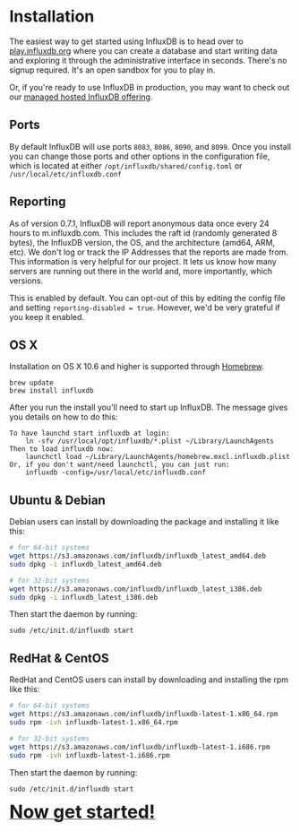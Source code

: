 # Installation

The easiest way to get started using InfluxDB is to head over to [play.influxdb.org](http://play.influxdb.org) where you can create a database and start writing data and exploring it through the administrative interface in seconds. There's no signup required. It's an open sandbox for you to play in.

Or, if you're ready to use InfluxDB in production, you may want to check out our [managed hosted InfluxDB offering](http://customers.influxdb.com).

## Ports
By default InfluxDB will use ports `8083`, `8086`, `8090`, and `8099`. Once you install you can change those ports and other options in the configuration file, which is located at either `/opt/influxdb/shared/config.toml` or `/usr/local/etc/influxdb.conf`

## Reporting

As of version 0.7.1, InfluxDB will report anonymous data once every 24 hours to m.influxdb.com. This includes the raft id (randomly generated 8 bytes), the InfluxDB version, the OS, and the architecture (amd64, ARM, etc). We don't log or track the IP Addresses that the reports are made from. This information is very helpful for our project. It lets us know how many servers are running out there in the world and, more importantly, which versions.

This is enabled by default. You can opt-out of this by editing the config file and setting `reporting-disabled = true`. However, we'd be very grateful if you keep it enabled.

## OS X

Installation on OS X 10.6 and higher is supported through [Homebrew](http://brew.sh/).

```
brew update
brew install influxdb
```

After you run the install you'll need to start up InfluxDB. The message gives you details on how to do this:

```
To have launchd start influxdb at login:
    ln -sfv /usr/local/opt/influxdb/*.plist ~/Library/LaunchAgents
Then to load influxdb now:
    launchctl load ~/Library/LaunchAgents/homebrew.mxcl.influxdb.plist
Or, if you don't want/need launchctl, you can just run:
    influxdb -config=/usr/local/etc/influxdb.conf
```

## Ubuntu & Debian
Debian users can install by downloading the package and installing it like this:

```bash
# for 64-bit systems
wget https://s3.amazonaws.com/influxdb/influxdb_latest_amd64.deb
sudo dpkg -i influxdb_latest_amd64.deb

# for 32-bit systems
wget https://s3.amazonaws.com/influxdb/influxdb_latest_i386.deb
sudo dpkg -i influxdb_latest_i386.deb
```

Then start the daemon by running:

```
sudo /etc/init.d/influxdb start
```

## RedHat & CentOS
RedHat and CentOS users can install by downloading and installing the rpm like this:

```bash
# for 64-bit systems
wget https://s3.amazonaws.com/influxdb/influxdb-latest-1.x86_64.rpm
sudo rpm -ivh influxdb-latest-1.x86_64.rpm

# for 32-bit systems
wget https://s3.amazonaws.com/influxdb/influxdb-latest-1.i686.rpm
sudo rpm -ivh influxdb-latest-1.i686.rpm
```

Then start the daemon by running:

```
sudo /etc/init.d/influxdb start
```

<a href="getting_started.html"><font size="6"><b>Now get started!</b></font></a>

